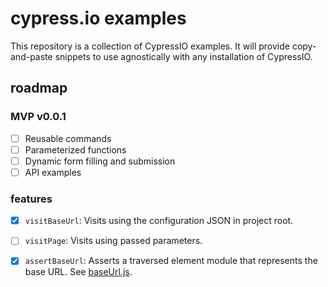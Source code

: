 # cypress.io examples

This repository is a collection of CypressIO examples. It will provide copy-and-paste snippets to use agnostically with any installation of CypressIO.

## roadmap

### MVP v0.0.1

- [ ] Reusable commands
- [ ] Parameterized functions
- [ ] Dynamic form filling and submission
- [ ] API examples

### features

- [x] `visitBaseUrl`: Visits using the configuration JSON in project root.
- [ ] `visitPage`: Visits using passed parameters.
- [x] `assertBaseUrl`: Asserts a traversed element module that represents the base URL. See [baseUrl.js]('./cypress/fixtures/test-application/elements/baseUrl.js').


<!--
# Run the tests

The tests are executed from the command line. Fire up terminal, and navigate to the project root.

## 1. Install

```sh
npm install
```

## 2. Execute npm script

```sh
npm run test
```

**Note:** *To view the console.output, open up the Chrome debugging window, by right-clicking > Inspect > Console.*
-->
